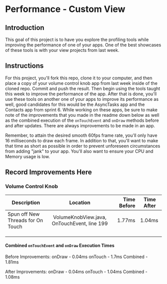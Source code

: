 # Performance - Custom View

## Introduction

This goal of this project is to have you explore the profiling tools while improving the performance of one of your apps. One of the best showcases of these tools is with your view projects from last week.

## Instructions

For this project, you'll fork this repo, clone it to your computer, and then place a copy of your volume control knob app from last week inside of the cloned repo. Commit and push the result. Then begin using the tools taught this week to improve the performance of the app. After that is done, you'll use these tools on another one of your apps to improve its performance as well, good candidates for this would be the AsyncTasks app and the Contacts app from sprint 6. While working on these apps, be sure to make note of the improvements that you made in the readme down below as well as the combined execution of the `onTouchEvent` and `onDraw` methods before and after updates. There are always improvements to be made in an app.

Remember, to attain the desired smooth 60fps frame rate, you'll only have 16 milliseconds to draw each frame. In addition to that, you'll want to make that time as short as possible in order to prevent unforeseen circumstances from adding "jank" to your app. You'll also want to ensure your CPU and Memory usage is low.

## Record Improvements Here
### Volume Control Knob

| Description                              |                 Location                    | Time Before | Time After  |
| ---------------------------------------- | :-----------------------------------------: | ----------: | ----------  |
| Spun off New Threads for On Touch        | VolumeKnobView.java, OnTouchEvent, line 199 |       1.77ms|       1.04ms|
|                                          |                                             |             |             |
|                                          |                                             |             |             |
|                                          |                                             |             |             |

#### Combined `onTouchEvent` and `onDraw` Execution Times
Before Improvements:
onDraw - 0.04ms
onTouch - 1.7ms
Combined - 1.81ms

After Improvements:
onDraw - 0.04ms
onTouch - 1.04ms
Combined - 1.08ms